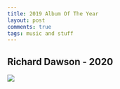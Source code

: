 ```yaml
---
title: 2019 Album Of The Year
layout: post
comments: true
tags: music and stuff
---
```


## Richard Dawson - 2020

  ![](https://f4.bcbits.com/img/a3287790004_10.jpg)